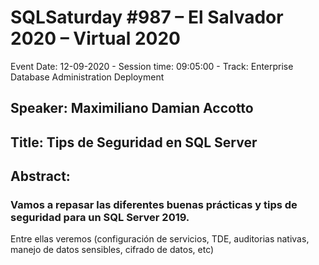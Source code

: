 # SQLSaturday #987 –  El Salvador 2020 – Virtual 2020
Event Date: 12-09-2020 - Session time: 09:05:00 - Track: Enterprise Database Administration  Deployment
## Speaker: Maximiliano Damian Accotto
## Title: Tips de Seguridad en SQL Server
## Abstract:
### Vamos a repasar las diferentes buenas prácticas y tips de seguridad para un SQL Server 2019.
Entre ellas veremos (configuración de servicios, TDE, auditorias nativas, manejo de datos sensibles, cifrado de datos, etc)
